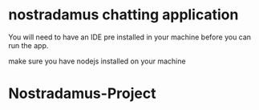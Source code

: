# nostradamus chatting application

You will need to have an IDE pre installed in your machine before you can run the app.

make sure you have nodejs installed on your machine
# Nostradamus-Project
